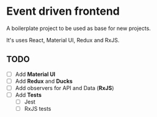 # Event driven frontend

A boilerplate project to be used as base for new projects.

It's uses React, Material UI, Redux and RxJS.

## TODO

- [ ] Add **Material UI**
- [ ] Add **Redux** and **Ducks**
- [ ] Add observers for API and Data (**RxJS**)
- [ ] Add **Tests**
  - [ ] Jest
  - [ ] RxJS tests